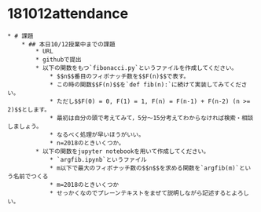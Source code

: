 # 181012attendance
    * # 課題
        * ## 本日10/12授業中までの課題
            * URL
            * githubで提出
            * 以下の関数をもつ`fibonacci.py`というファイルを作成してください。
                * $$n$$番目のフィボナッチ数を$$F(n)$$で表す。
                * この時の関数$$F(n)$$を`def fib(n):`に続けて実装してみてください。
                * ただし$$F(0) = 0, F(1) = 1, F(n) = F(n-1) + F(n-2) (n >= 2)$$とします。
                * 最初は自分の頭で考えてみて，5分～15分考えてわからなければ検索・相談しましょう。
                * なるべく処理が早いほうがいい。
                * n=2018のときいくつか。
            * 以下の関数をjupyter notebookを用いて作成してください。
                * `argfib.ipynb`というファイル
                * m以下で最大のフィボナッチ数の$$n$$を求める関数を`argfib(m)`という名前でつくる
                * m=2018のときいくつか
                * せっかくなのでプレーンテキストをまぜて説明しながら記述するとよろしい。